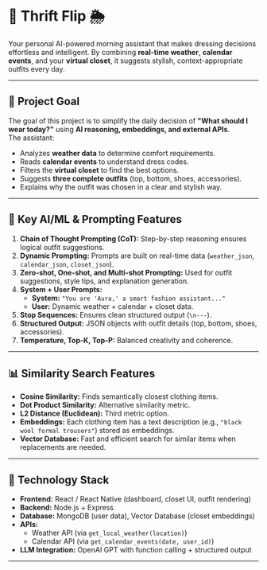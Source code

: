 # 👔 Thrift Flip 🌦️

Your personal AI-powered morning assistant that makes dressing decisions effortless and intelligent. By combining **real-time weather**, **calendar events**, and your **virtual closet**, it suggests stylish, context-appropriate outfits every day.

---

## 🚀 Project Goal

The goal of this project is to simplify the daily decision of **"What should I wear today?"** using **AI reasoning, embeddings, and external APIs**.  
The assistant:

- Analyzes **weather data** to determine comfort requirements.  
- Reads **calendar events** to understand dress codes.  
- Filters the **virtual closet** to find the best options.  
- Suggests **three complete outfits** (top, bottom, shoes, accessories).  
- Explains why the outfit was chosen in a clear and stylish way.  

---

## 🧠 Key AI/ML & Prompting Features

1. **Chain of Thought Prompting (CoT):** Step-by-step reasoning ensures logical outfit suggestions.  
2. **Dynamic Prompting:** Prompts are built on real-time data (`weather_json`, `calendar_json`, `closet_json`).  
3. **Zero-shot, One-shot, and Multi-shot Prompting:** Used for outfit suggestions, style tips, and explanation generation.  
4. **System + User Prompts:**  
   - **System:** `"You are 'Aura,' a smart fashion assistant..."`  
   - **User:** Dynamic weather + calendar + closet data.  
5. **Stop Sequences:** Ensures clean structured output (`\n---`).  
6. **Structured Output:** JSON objects with outfit details (top, bottom, shoes, accessories).  
7. **Temperature, Top-K, Top-P:** Balanced creativity and coherence.  

---

## 📊 Similarity Search Features

- **Cosine Similarity:** Finds semantically closest clothing items.  
- **Dot Product Similarity:** Alternative similarity metric.  
- **L2 Distance (Euclidean):** Third metric option.  
- **Embeddings:** Each clothing item has a text description (e.g., `"black wool formal trousers"`) stored as embeddings.  
- **Vector Database:** Fast and efficient search for similar items when replacements are needed.  

---

## 🔧 Technology Stack

- **Frontend:** React / React Native (dashboard, closet UI, outfit rendering)  
- **Backend:** Node.js + Express  
- **Database:** MongoDB (user data), Vector Database (closet embeddings)  
- **APIs:**  
  - Weather API (via `get_local_weather(location)`)  
  - Calendar API (via `get_calendar_events(date, user_id)`)  
- **LLM Integration:** OpenAI GPT with function calling + structured output  

---

